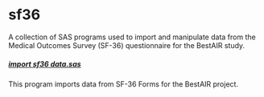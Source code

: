 sf36
======
A collection of SAS programs used to import and manipulate data from the Medical Outcomes Survey (SF-36) questionnaire for the BestAIR study.

##### [import sf36 data.sas](https://github.com/sleepepi/bestair-sas/blob/master/sf36/import%20sf36%20data.sas)  
This program imports data from SF-36 Forms for the BestAIR project.  
